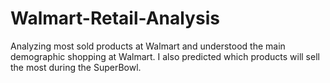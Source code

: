 # Walmart-Retail-Analysis

Analyzing most sold products at Walmart and understood the main demographic shopping at Walmart. I also predicted which products will sell the most during the SuperBowl.
